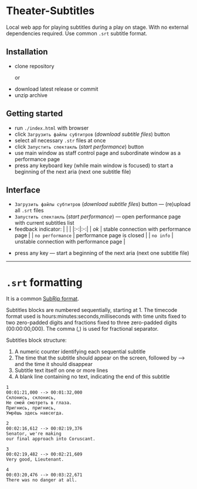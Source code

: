 # Theater-Subtitles

Local web app for playing subtitles during a play on stage. With no external dependencies required. Use common `.srt` subtitle format.

## Installation

* clone repository

  or

- download latest release or commit
- unzip archive

## Getting started

* run `./index.html` with browser
* click `Загрузить файлы субтитров` (_download subtitle files_) button
* select all necessary `.str` files at once
* click `Запустить спектакль` (_start performance_) button
* use main window as staff control page and subordinate window as a performance page
* press any keyboard key (while main window is focused) to start a beginning of the next aria (next one subtitle file)

## Interface

* `Загрузить файлы субтитров` (_download subtitle files_) button — (re)upload all `.srt` files
* `Запустить спектакль` (_start performance_) — open performance page with current subtitles list
* feedback indicator:
  |   |   |
  |:-:|:-:|
  | _ok_ | stable connection with performance page |
  | `no performance` | performance page is closed |
  | `no info` | unstable connection with performance page |


- press any key — start a beginning of the next aria (next one subtitle file)


---


# `.srt` formatting

It is a common [SubRip format](https://en.wikipedia.org/wiki/SubRip).

Subtitles blocks are numbered sequentially, starting at 1.
The timecode format used is hours:minutes:seconds,milliseconds with time units fixed to two zero-padded digits and fractions fixed to three zero-padded digits (00:00:00,000).
The comma (,) is used for fractional separator.

Subtitles block structure:
1. A numeric counter identifying each sequential subtitle
2. The time that the subtitle should appear on the screen, followed by --> and the time it should disappear
3. Subtitle text itself on one or more lines
4. A blank line containing no text, indicating the end of this subtitle

```
1
00:01:21,000 --> 00:01:32,000
Склонись, склонись,
Не смей смотреть в глаза.
Пригнись, пригнись,
Умрёшь здесь навсегда.

2
00:02:16,612 --> 00:02:19,376
Senator, we're making
our final approach into Coruscant.

3
00:02:19,482 --> 00:02:21,609
Very good, Lieutenant.

4
00:03:20,476 --> 00:03:22,671
There was no danger at all.
```
